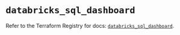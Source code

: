 # `databricks_sql_dashboard`

Refer to the Terraform Registry for docs: [`databricks_sql_dashboard`](https://registry.terraform.io/providers/databricks/databricks/1.92.0/docs/resources/sql_dashboard).
